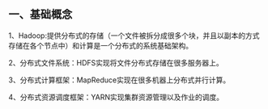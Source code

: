 ## 一、基础概念

1、Hadoop:提供分布式的存储（一个文件被拆分成很多个块，并且以副本的方式存储在各个节点中）和计算是一个分布式的系统基础架构。

2、分布式文件系统：HDFS实现将文件分布式存储在很多服务器上。

3、分布式计算框架：MapReduce实现在很多机器上分布式并行计算。

4、分布式资源调度框架：YARN实现集群资源管理以及作业的调度。